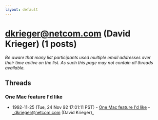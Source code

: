 ```yaml
---
layout: default
---
```


# dkrieger@netcom.com (David Krieger) (1 posts)

_Be aware that many list participants used multiple email addresses over their time active on the list. As such this page may not contain all threads available._

## Threads

### One Mac feature I'd like
+ 1992-11-25 (Tue, 24 Nov 92 17:01:11 PST) - [One Mac feature I'd like](/archive/1992/11/63128fe3c8c28c2a72f34857e4410aeaea8f6a96a649c2ca41248668caed4bd3) - _dkrieger@netcom.com (David Krieger)_


